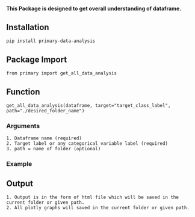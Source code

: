 #### This Package is designed to get overall understanding of dataframe.

## Installation

    pip install primary-data-analysis

## Package Import

    from primary import get_all_data_analysis

## Function

    get_all_data_analysis(dataframe, target="target_class_label", path="./desired_folder_name")

### Arguments

    1. Dataframe name (required)
    2. Target label or any categorical variable label (required)
    3. path = name of folder (optional)

### Example

## Output

    1. Output is in the form of html file which will be saved in the current folder or given path.
    2. All plotly graphs will saved in the current folder or given path.
